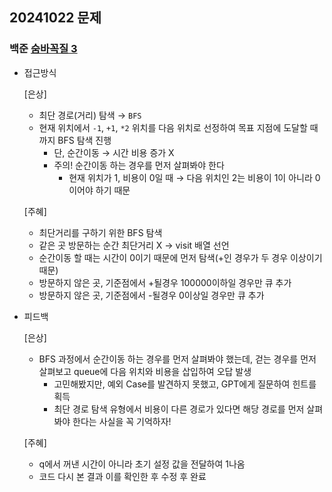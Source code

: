 ## 20241022 문제

### 백준 [숨바꼭질 3](https://www.acmicpc.net/problem/13549)

- 접근방식

  [은상]
  - 최단 경로(거리) 탐색 → `BFS`
  - 현재 위치에서 `-1`, `+1`, `*2` 위치를 다음 위치로 선정하여 목표 지점에 도달할 때까지 BFS 탐색 진행
    - 단, 순간이동 → 시간 비용 증가 X
    - 주의! 순간이동 하는 경우를 먼저 살펴봐야 한다
        - 현재 위치가 1, 비용이 0일 때 → 다음 위치인 2는 비용이 1이 아니라 0이어야 하기 때문

  [주혜]
  - 최단거리를 구하기 위한 BFS 탐색
  - 같은 곳 방문하는 순간 최단거리 X -> visit 배열 선언
  - 순간이동 할 때는 시간이 0이기 때문에 먼저 탐색(+인 경우가 두 경우 이상이기 때문)
  - 방문하지 않은 곳, 기준점에서 +될경우 100000이하일 경우만 큐 추가
  - 방문하지 않은 곳, 기준점에서 -될경우 0이상일 경우만 큐 추가
  
- 피드백

  [은상]
  - BFS 과정에서 순간이동 하는 경우를 먼저 살펴봐야 했는데, 걷는 경우를 먼저 살펴보고 queue에 다음 위치와 비용을 삽입하여 오답 발생
    - 고민해봤지만, 예외 Case를 발견하지 못했고, GPT에게 질문하여 힌트를 획득
    - 최단 경로 탐색 유형에서 비용이 다른 경로가 있다면 해당 경로를 먼저 살펴봐야 한다는 사실을 꼭 기억하자!
 
  [주혜]
  - q에서 꺼낸 시간이 아니라 초기 설정 값을 전달하여 1나옴
  - 코드 다시 본 결과 이를 확인한 후 수정 후 완료
